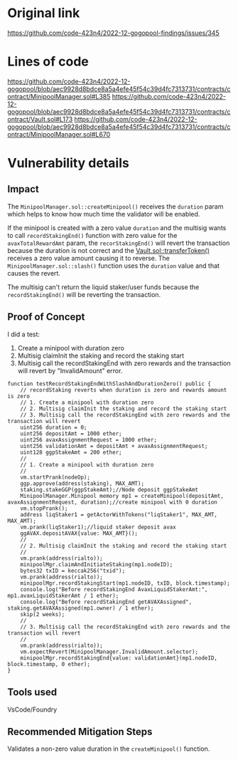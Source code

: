 # Original link
https://github.com/code-423n4/2022-12-gogopool-findings/issues/345
# Lines of code

https://github.com/code-423n4/2022-12-gogopool/blob/aec9928d8bdce8a5a4efe45f54c39d4fc7313731/contracts/contract/MinipoolManager.sol#L385
https://github.com/code-423n4/2022-12-gogopool/blob/aec9928d8bdce8a5a4efe45f54c39d4fc7313731/contracts/contract/Vault.sol#L173
https://github.com/code-423n4/2022-12-gogopool/blob/aec9928d8bdce8a5a4efe45f54c39d4fc7313731/contracts/contract/MinipoolManager.sol#L670


# Vulnerability details

## Impact

The ```MinipoolManager.sol::createMinipool()``` receives the ```duration``` param which helps to know how much time the validator will be enabled.

If the minipool is created with a zero value ```duration``` and the multisig wants to call ```recordStakingEnd()``` function with zero value for the ```avaxTotalRewardAmt``` param, the ```recorStakingEnd()``` will revert the transaction because the duration is not correct and the [Vault.sol::transferToken()](https://github.com/code-423n4/2022-12-gogopool/blob/aec9928d8bdce8a5a4efe45f54c39d4fc7313731/contracts/contract/Vault.sol#L173) receives a zero value amount causing it to reverse. The ```MinipoolManager.sol::slash()``` function uses the ```duration``` value and that causes the revert.

The multisig can't return the liquid staker/user funds because the ```recordStakingEnd()``` will be reverting the transaction.

## Proof of Concept

I did a test:

1. Create a minipool with duration zero
2. Multisig claimInit the staking and record the staking start
3. Multisig call the recordStakingEnd with zero rewards and the transaction will revert by "InvalidAmount" error.

```solidity
function testRecordStakingEndWithSlashAndDurationZero() public {
    // recordStaking reverts when duration is zero and rewards amount is zero
    // 1. Create a minipool with duration zero
    // 2. Multisig claimInit the staking and record the staking start
    // 3. Multisig call the recordStakingEnd with zero rewards and the transaction will revert
    uint256 duration = 0;
    uint256 depositAmt = 1000 ether;
    uint256 avaxAssignmentRequest = 1000 ether;
    uint256 validationAmt = depositAmt + avaxAssignmentRequest;
    uint128 ggpStakeAmt = 200 ether;
    //
    // 1. Create a minipool with duration zero
    //
    vm.startPrank(nodeOp);
    ggp.approve(address(staking), MAX_AMT);
    staking.stakeGGP(ggpStakeAmt);//Node deposit ggpStakeAmt
    MinipoolManager.Minipool memory mp1 = createMinipool(depositAmt, avaxAssignmentRequest, duration);//create minipool with 0 duration
    vm.stopPrank();
    address liqStaker1 = getActorWithTokens("liqStaker1", MAX_AMT, MAX_AMT);
    vm.prank(liqStaker1);//liquid staker deposit avax
    ggAVAX.depositAVAX{value: MAX_AMT}();
    //
    // 2. Multisig claimInit the staking and record the staking start
    //
    vm.prank(address(rialto));
    minipoolMgr.claimAndInitiateStaking(mp1.nodeID);
    bytes32 txID = keccak256("txid");
    vm.prank(address(rialto));
    minipoolMgr.recordStakingStart(mp1.nodeID, txID, block.timestamp);
    console.log("Before recordStakingEnd AvaxLiquidStakerAmt:", mp1.avaxLiquidStakerAmt / 1 ether);
    console.log("Before recordStakingEnd getAVAXAssigned", staking.getAVAXAssigned(mp1.owner) / 1 ether);
    skip(2 weeks);
    //
    // 3. Multisig call the recordStakingEnd with zero rewards and the transaction will revert
    //
    vm.prank(address(rialto));
    vm.expectRevert(MinipoolManager.InvalidAmount.selector);
    minipoolMgr.recordStakingEnd{value: validationAmt}(mp1.nodeID, block.timestamp, 0 ether);
}
```

## Tools used

VsCode/Foundry

## Recommended Mitigation Steps

Validates a non-zero value duration in the ```createMinipool()``` function.